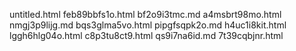 untitled.html
feb89bbfs1o.html
bf2o9i3tmc.md
a4msbrt98mo.html
nmgj3p9lijg.md
bqs3glma5vo.html
pipgfsqpk2o.md
h4uc1i8kit.html
lggh6hlg04o.html
c8p3tu8ct9.html
qs9i7na6id.md
7t39cqbjnr.html